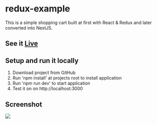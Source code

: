 # redux-example

This is a simple shopping cart built at first with React & Redux and later converted into NextJS.

## See it [Live](http://redux-example.s3-website.eu-north-1.amazonaws.com/)

## Setup and run it locally
1. Download project from GitHub
2. Run 'npm install' at projects root to install application
3. Run 'npm run dev' to start application
4. Test it on on http://localhost:3000

## Screenshot
<img src="https://s3.eu-north-1.amazonaws.com/elar-saks.info/redux-example.png" />
